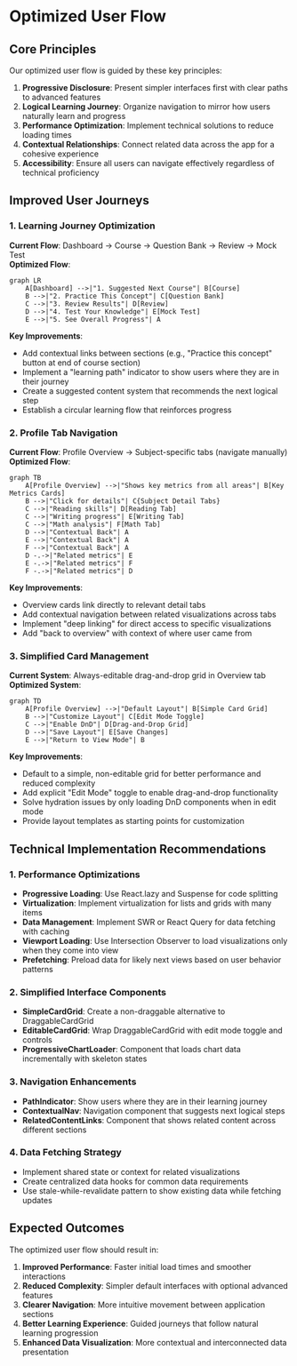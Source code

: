 # Optimized User Flow

## Core Principles

Our optimized user flow is guided by these key principles:

1. **Progressive Disclosure**: Present simpler interfaces first with clear paths to advanced features
2. **Logical Learning Journey**: Organize navigation to mirror how users naturally learn and progress
3. **Performance Optimization**: Implement technical solutions to reduce loading times
4. **Contextual Relationships**: Connect related data across the app for a cohesive experience
5. **Accessibility**: Ensure all users can navigate effectively regardless of technical proficiency

## Improved User Journeys

### 1. Learning Journey Optimization

**Current Flow**: Dashboard → Course → Question Bank → Review → Mock Test  
**Optimized Flow**:

```mermaid
graph LR
    A[Dashboard] -->|"1. Suggested Next Course"| B[Course]
    B -->|"2. Practice This Concept"| C[Question Bank]
    C -->|"3. Review Results"| D[Review]
    D -->|"4. Test Your Knowledge"| E[Mock Test]
    E -->|"5. See Overall Progress"| A
```

**Key Improvements**:
- Add contextual links between sections (e.g., "Practice this concept" button at end of course section)
- Implement a "learning path" indicator to show users where they are in their journey
- Create a suggested content system that recommends the next logical step
- Establish a circular learning flow that reinforces progress

### 2. Profile Tab Navigation

**Current Flow**: Profile Overview → Subject-specific tabs (navigate manually)  
**Optimized Flow**:

```mermaid
graph TB
    A[Profile Overview] -->|"Shows key metrics from all areas"| B[Key Metrics Cards]
    B -->|"Click for details"| C{Subject Detail Tabs}
    C -->|"Reading skills"| D[Reading Tab]
    C -->|"Writing progress"| E[Writing Tab]
    C -->|"Math analysis"| F[Math Tab]
    D -->|"Contextual Back"| A
    E -->|"Contextual Back"| A
    F -->|"Contextual Back"| A
    D -.->|"Related metrics"| E
    E -.->|"Related metrics"| F
    F -.->|"Related metrics"| D
```

**Key Improvements**:
- Overview cards link directly to relevant detail tabs
- Add contextual navigation between related visualizations across tabs
- Implement "deep linking" for direct access to specific visualizations
- Add "back to overview" with context of where user came from

### 3. Simplified Card Management

**Current System**: Always-editable drag-and-drop grid in Overview tab  
**Optimized System**:

```mermaid
graph TD
    A[Profile Overview] -->|"Default Layout"| B[Simple Card Grid]
    B -->|"Customize Layout"| C[Edit Mode Toggle]
    C -->|"Enable DnD"| D[Drag-and-Drop Grid]
    D -->|"Save Layout"| E[Save Changes]
    E -->|"Return to View Mode"| B
```

**Key Improvements**:
- Default to a simple, non-editable grid for better performance and reduced complexity
- Add explicit "Edit Mode" toggle to enable drag-and-drop functionality
- Solve hydration issues by only loading DnD components when in edit mode
- Provide layout templates as starting points for customization

## Technical Implementation Recommendations

### 1. Performance Optimizations

- **Progressive Loading**: Use React.lazy and Suspense for code splitting
- **Virtualization**: Implement virtualization for lists and grids with many items
- **Data Management**: Implement SWR or React Query for data fetching with caching
- **Viewport Loading**: Use Intersection Observer to load visualizations only when they come into view
- **Prefetching**: Preload data for likely next views based on user behavior patterns

### 2. Simplified Interface Components

- **SimpleCardGrid**: Create a non-draggable alternative to DraggableCardGrid
- **EditableCardGrid**: Wrap DraggableCardGrid with edit mode toggle and controls
- **ProgressiveChartLoader**: Component that loads chart data incrementally with skeleton states

### 3. Navigation Enhancements

- **PathIndicator**: Show users where they are in their learning journey
- **ContextualNav**: Navigation component that suggests next logical steps
- **RelatedContentLinks**: Component that shows related content across different sections

### 4. Data Fetching Strategy

- Implement shared state or context for related visualizations
- Create centralized data hooks for common data requirements
- Use stale-while-revalidate pattern to show existing data while fetching updates

## Expected Outcomes

The optimized user flow should result in:

1. **Improved Performance**: Faster initial load times and smoother interactions
2. **Reduced Complexity**: Simpler default interfaces with optional advanced features
3. **Clearer Navigation**: More intuitive movement between application sections
4. **Better Learning Experience**: Guided journeys that follow natural learning progression
5. **Enhanced Data Visualization**: More contextual and interconnected data presentation

